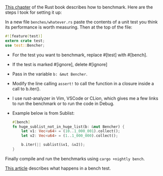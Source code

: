 [This chapter](https://doc.rust-lang.org/1.7.0/book/benchmark-tests.html) of
the Rust book describes how to benchmark. Here are the steps I took for setting
it up:

In a new file `benches/whatever.rs` paste the contents of a unit test you think
its performance is worth measuring. Then at the top of the file:

```rust
#![feature(test)]
extern crate test;
use test::Bencher;
```

 * For the test you want to benchmark, replace #[test] with #[bench]. 
 * If the test is marked #[ignore], delete #[ignore]
 * Pass in the variable `b: &mut Bencher`.
 * Modify the line calling `assert!` to call the function in a closure inside a
   call to b.iter().
 * I use rust-analyzer in Vim, VSCode or CLion, which gives me a few links to
   run the benchmark or to run the code in Debug.
 * Example below is from Sublist:

   ```rust
   #[bench]
   fn huge_sublist_not_in_huge_list(b: &mut Bencher) {
       let v1: Vec<u64> = (10..1_000_001).collect();
       let v2: Vec<u64> = (1..1_000_000).collect();
   
       b.iter(|| sublist(&v1, &v2));
   }
   ```

Finally compile and run the benchmarks using `cargo +nightly bench`.

[This article](http://seenaburns.com/benchmarking-rust-with-cargo-bench/)
describes what happens in a bench test.
